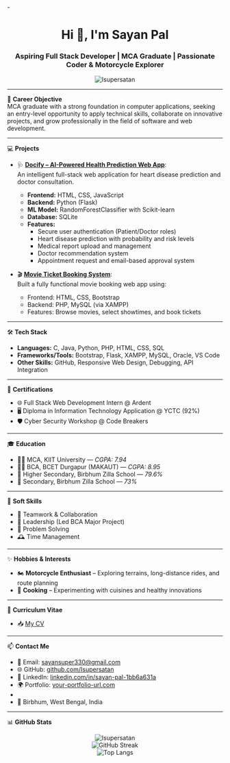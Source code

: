 -<h1 align="center">Hi 👋, I'm Sayan Pal</h1>
<h3 align="center">Aspiring Full Stack Developer | MCA Graduate | Passionate Coder & Motorcycle Explorer</h3>

<p align="center">
  <img src="https://komarev.com/ghpvc/?username=Isupersatan&label=Profile%20views&color=0e75b6&style=flat" alt="Isupersatan" />
</p>

---

🎯 **Career Objective**  
MCA graduate with a strong foundation in computer applications, seeking an entry-level opportunity to apply technical skills, collaborate on innovative projects, and grow professionally in the field of software and web development.

---

💻 **Projects**
- 🩺 [**Docify – AI-Powered Health Prediction Web App**](https://github.com/Isupersatan/docify):  
  An intelligent full-stack web application for heart disease prediction and doctor consultation.
  - **Frontend:** HTML, CSS, JavaScript  
  - **Backend:** Python (Flask)  
  - **ML Model:** RandomForestClassifier with Scikit-learn  
  - **Database:** SQLite  
  - **Features:**
    - Secure user authentication (Patient/Doctor roles)
    - Heart disease prediction with probability and risk levels
    - Medical report upload and management
    - Doctor recommendation system
    - Appointment request and email-based approval system

- 🎬 [**Movie Ticket Booking System**](#):  
  Built a fully functional movie booking web app using:
  - Frontend: HTML, CSS, Bootstrap  
  - Backend: PHP, MySQL (via XAMPP)  
  - Features: Browse movies, select showtimes, and book tickets  

---

🛠 **Tech Stack**
- **Languages:** C, Java, Python, PHP, HTML, CSS, SQL  
- **Frameworks/Tools:** Bootstrap, Flask, XAMPP, MySQL, Oracle, VS Code  
- **Other Skills:** GitHub, Responsive Web Design, Debugging, API Integration  

---

📜 **Certifications**
- 🌐 Full Stack Web Development Intern @ Ardent  
- 🖥 Diploma in Information Technology Application @ YCTC (92%)  
- 🛡 Cyber Security Workshop @ Code Breakers  

---

🎓 **Education**
- 🧑‍💻 MCA, KIIT University — *CGPA: 7.94*  
- 👨‍🎓 BCA, BCET Durgapur (MAKAUT) — *CGPA: 8.95*  
- 📘 Higher Secondary, Birbhum Zilla School — *79.6%*  
- 📗 Secondary, Birbhum Zilla School — *73%*  

---

🧠 **Soft Skills**
- 👥 Teamwork & Collaboration  
- 💼 Leadership (Led BCA Major Project)  
- 🧩 Problem Solving  
- 🕰 Time Management  

---

✨ **Hobbies & Interests**
- 🏍️ **Motorcycle Enthusiast** – Exploring terrains, long-distance rides, and route planning  
- 🍳 **Cooking** – Experimenting with cuisines and healthy innovations  

---

📄 **Curriculum Vitae**
- 📥 [My CV](https://drive.google.com/file/d/1ui2gZODi2_FIpDneczJo6p2wzja--bYu/view?usp=sharing)

---

📫 **Contact Me**
- 📧 Email: [sayansuper330@gmail.com](mailto:sayansuper330@gmail.com)  
- 🌐 GitHub: [github.com/Isupersatan](https://github.com/Isupersatan)
- 💼 LinkedIn: [linkedin.com/in/sayan-pal-1bb6a631a](https://www.linkedin.com/in/sayan-pal-1bb6a631a/)  
- 🌍 Portfolio: [your-portfolio-url.com](https://isupersatan.github.io/)
-  
- 📍 Birbhum, West Bengal, India

---

📊 **GitHub Stats**

<p align="center">
  <img src="https://github-readme-stats.vercel.app/api?username=Isupersatan&show_icons=true&theme=radical" alt="Isupersatan" />
  <br>
  <img src="https://github-readme-streak-stats.herokuapp.com/?user=Isupersatan&theme=radical" alt="GitHub Streak" />
  <br>
  <img src="https://github-readme-stats.vercel.app/api/top-langs/?username=Isupersatan&layout=compact&theme=radical" alt="Top Langs" />
</p>


<!---
Isupersatan/Isupersatan is a ✨ special ✨ repository because its `README.md` (this file) appears on your GitHub profile.
You can click the Preview link to take a look at your changes.
--->
